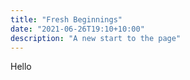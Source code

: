```yaml
---
title: "Fresh Beginnings"
date: "2021-06-26T19:10+10:00"
description: "A new start to the page"
---
```


Hello
